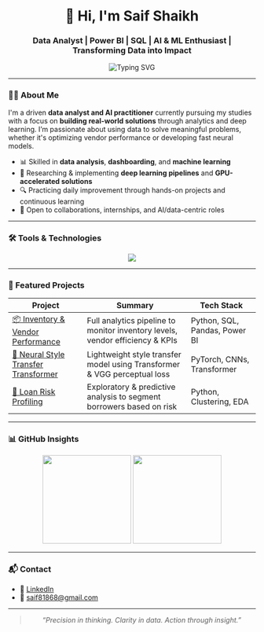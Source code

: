<h1 align="center">👋 Hi, I'm Saif Shaikh</h1>
<h3 align="center">Data Analyst | Power BI | SQL | AI & ML Enthusiast | Transforming Data into Impact</h3>

<p align="center">
  <img src="https://readme-typing-svg.herokuapp.com?font=Fira+Code&pause=1000&color=36BCF7&width=435&lines=Data-driven+decisions+make+the+difference.;AI+is+not+the+future,+it's+the+present.;Learning+relentlessly,+building+intentionally." alt="Typing SVG" />
</p>

---

### 👨‍💻 About Me

I'm a driven **data analyst and AI practitioner** currently pursuing my studies with a focus on **building real-world solutions** through analytics and deep learning. I’m passionate about using data to solve meaningful problems, whether it's optimizing vendor performance or developing fast neural models.

- 📊 Skilled in **data analysis**, **dashboarding**, and **machine learning**
- 🧠 Researching & implementing **deep learning pipelines** and **GPU-accelerated solutions**
- 🔍 Practicing daily improvement through hands-on projects and continuous learning
- 🤝 Open to collaborations, internships, and AI/data-centric roles

---

### 🛠️ Tools & Technologies

<p align="center">
  <img src="https://skillicons.dev/icons?i=python,sql,pandas,numpy,matplotlib,seaborn,powerbi,tensorflow,pytorch,git,github,jupyter,vscode,linux" />
</p>

---

### 🚀 Featured Projects

| Project | Summary | Tech Stack |
|--------|---------|------------|
| [📦 Inventory & Vendor Performance](https://github.com/Saif907/Vendor-perfromance-analysis) | Full analytics pipeline to monitor inventory levels, vendor efficiency & KPIs | Python, SQL, Pandas, Power BI |
| [🎨 Neural Style Transfer Transformer](https://github.com/Saif907/Neural-Style-Transfer) | Lightweight style transfer model using Transformer & VGG perceptual loss | PyTorch, CNNs, Transformer |
| [🏦 Loan Risk Profiling](https://github.com/Saif907/loan-risk-analysis) | Exploratory & predictive analysis to segment borrowers based on risk | Python, Clustering, EDA |

---

### 📊 GitHub Insights

<p align="center">
  <img src="https://github-readme-stats.vercel.app/api?username=Saif907&show_icons=true&theme=default" height="180"/>
  <img src="https://github-readme-streak-stats.herokuapp.com/?user=Saif907&theme=default" height="180"/>
</p>

---

### 📬 Contact

- 💼 [LinkedIn](https://www.linkedin.com/in/saif-shaikh-527346251)
- 📧 saif81868@gmail.com  


---

<blockquote align="center">
  <em>“Precision in thinking. Clarity in data. Action through insight.”</em>
</blockquote>
